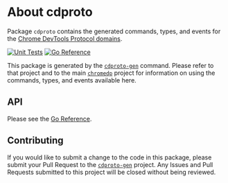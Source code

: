 # About cdproto

Package `cdproto` contains the generated commands, types, and events for the
[Chrome DevTools Protocol domains][devtools-protocol].

[![Unit Tests][cdproto-ci-status]][cdproto-ci]
[![Go Reference][goref-cdproto-status]][goref-cdproto]

This package is generated by the [`cdproto-gen`][cdproto-gen] command.  Please
refer to that project and to the main [`chromedp`][chromedp] project for
information on using the commands, types, and events available here.

## API

Please see the [Go Reference][goref-cdproto].

## Contributing

If you would like to submit a change to the code in this package, please submit
your Pull Request to the [`cdproto-gen`][cdproto-gen] project. Any Issues and
Pull Requests submitted to this project will be closed without being reviewed.

[cdproto-ci]: https://github.com/cdvelop/vanify/pkg/cdproto/actions/workflows/build.yml (Build CI)
[cdproto-ci-status]: https://github.com/cdvelop/vanify/pkg/cdproto/actions/workflows/build.yml/badge.svg (Build CI)
[cdproto-gen]: https://github.com/cdvelop/vanify/pkg/cdproto-gen
[chromedp]: https://github.com/chromedp/chromedp
[devtools-protocol]: https://chromedevtools.github.io/devtools-protocol/
[goref-cdproto]: https://pkg.go.dev/github.com/cdvelop/vanify/pkg/cdproto
[goref-cdproto-status]: https://pkg.go.dev/badge/github.com/chromedp/chromedp.svg
